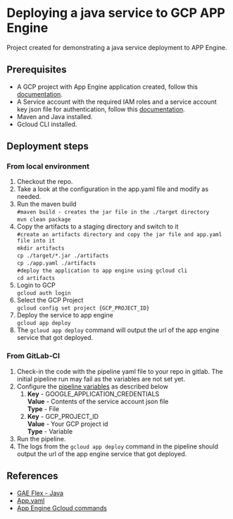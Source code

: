 # Deploying a java service to GCP APP Engine  
  
Project created for demonstrating a java service deployment to APP Engine.  
  
## Prerequisites  
  
* A GCP project with App Engine application created, follow this [documentation](https://github.com/siva11psk/gcp-app-engine-terraform).    
* A Service account with the required IAM roles and a service account key json file for authentication, follow this [documentation](https://github.com/siva11psk/gcp-app-engine-terraform).  
* Maven and Java installed.  
* Gcloud CLI installed.  
  
## Deployment steps  

### From local environment  

1. Checkout the repo.  
2. Take a look at the configuration in the app.yaml file and modify as needed.    
3. Run the maven build  
    `#maven build - creates the jar file in the ./target directory`  
    `mvn clean package`
4. Copy the artifacts to a staging directory and switch to it  
    `#create an artifacts directory and copy the jar file and app.yaml file into it`  
    `mkdir artifacts`  
    `cp ./target/*.jar ./artifacts`  
    `cp ./app.yaml ./artifacts`  
    `#deploy the application to app engine using gcloud cli`  
    `cd artifacts`  
5. Login to GCP  
    `gcloud auth login`
6. Select the GCP Project  
    `gcloud config set project {GCP_PROJECT_ID}`
7. Deploy the service to app engine  
    `gcloud app deploy`  
8. The `gcloud app deploy` command will output the url of the app engine service that got deployed.    
  
  
### From GitLab-CI  
  
1. Check-in the code with the pipeline yaml file to your repo in gitlab. The initial pipeline run may fail as the variables are not set yet.    
2. Configure the [pipeline variables](https://docs.gitlab.com/ee/ci/variables/#add-a-cicd-variable-to-a-project) as described below    
   1. **Key** - GOOGLE_APPLICATION_CREDENTIALS  
      **Value** - Contents of the service account json file   
      **Type** - File  
   2. **Key** - GCP_PROJECT_ID   
      **Value** - Your GCP project id     
      **Type** - Variable   
3. Run the pipeline.    
4. The logs from the `gcloud app deploy` command in the pipeline should output the url of the app engine service that got deployed.


## References

* [GAE Flex - Java](https://cloud.google.com/appengine/docs/flexible/java)
* [App.yaml](https://cloud.google.com/appengine/docs/flexible/java/configuring-your-app-with-app-yaml)
* [App Engine Gcloud commands](https://cloud.google.com/appengine/docs/flexible/java/configuring-your-app-with-app-yaml)